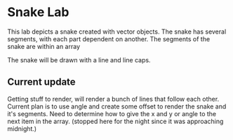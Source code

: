 # Snake Lab

This lab depicts a snake created with vector objects. The snake has several segments, with each part dependent on another. The segments of the snake are within an array

The snake will be drawn with a line and line caps.

## Current update

Getting stuff to render, will render a bunch of lines that follow each other. Current plan is to use angle and create some offset to render the snake and it's segments. Need to determine how to give the x and y or angle to the next item in the array. (stopped here for the night since it was approaching midnight.)
